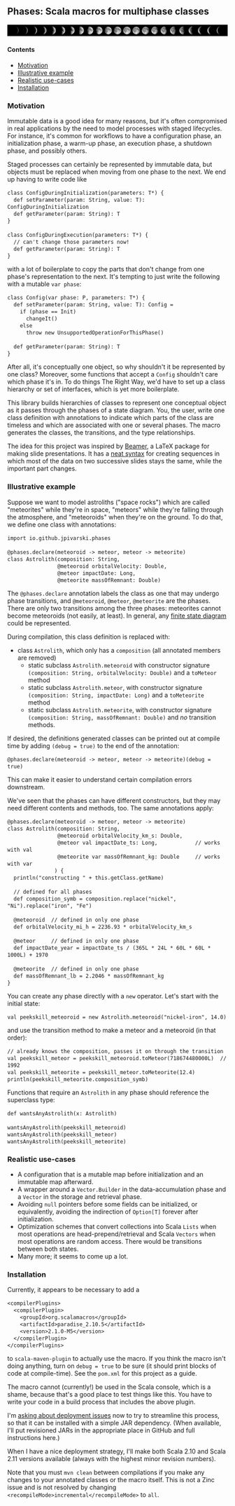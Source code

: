 ## Phases: Scala macros for multiphase classes

![alt tag](https://raw.githubusercontent.com/jpivarski/phases/master/moon_phases.jpg)

#### Contents

   * [Motivation](#motivation)
   * [Illustrative example](#illustrative-example)
   * [Realistic use-cases](#realistic-use-cases)
   * [Installation](#installation)

### Motivation

Immutable data is a good idea for many reasons, but it's often compromised in real applications by the need to model processes with staged lifecycles.  For instance, it's common for workflows to have a configuration phase, an initialization phase, a warm-up phase, an execution phase, a shutdown phase, and possibly others.

Staged processes can certainly be represented by immutable data, but objects must be replaced when moving from one phase to the next.  We end up having to write code like

    class ConfigDuringInitialization(parameters: T*) {
      def setParameter(param: String, value: T): ConfigDuringInitialization
      def getParameter(param: String): T
    }

    class ConfigDuringExecution(parameters: T*) {
      // can't change those parameters now!
      def getParameter(param: String): T
    }

with a lot of boilerplate to copy the parts that don't change from one phase's representation to the next.  It's tempting to just write the following with a mutable `var phase`:

    class Config(var phase: P, parameters: T*) {
      def setParameter(param: String, value: T): Config =
        if (phase == Init)
          changeIt()
        else
          throw new UnsupportedOperationForThisPhase()

      def getParameter(param: String): T
    }

After all, it's conceptually one object, so why shouldn't it be represented by one class?  Moreover, some functions that accept a `Config` shouldn't care which phase it's in.  To do things The Right Way, we'd have to set up a class hierarchy or set of interfaces, which is yet more boilerplate.

This library builds hierarchies of classes to represent one conceptual object as it passes through the phases of a state diagram.  You, the user, write one class definition with annotations to indicate which parts of the class are timeless and which are associated with one or several phases.  The macro generates the classes, the transitions, and the type relationships.

The idea for this project was inspired by [Beamer](https://bitbucket.org/rivanvx/beamer/wiki/Home), a LaTeX package for making slide presentations.  It has a [neat syntax](http://www.texdev.net/2014/01/17/the-beamer-slide-overlay-concept/) for creating sequences in which most of the data on two successive slides stays the same, while the important part changes.

### Illustrative example

Suppose we want to model astroliths ("space rocks") which are called "meteorites" while they're in space, "meteors" while they're falling through the atmosphere, and "meteoroids" when they're on the ground.  To do that, we define one class with annotations:

    import io.github.jpivarski.phases

    @phases.declare(meteoroid -> meteor, meteor -> meteorite)
    class Astrolith(composition: String,
                    @meteoroid orbitalVelocity: Double,
                    @meteor impactDate: Long,
                    @meteorite massOfRemnant: Double)

The `@phases.declare` annotation labels the class as one that may undergo phase transitions, and `@meteoroid`, `@meteor`, `@meteorite` are the phases.  There are only two transitions among the three phases: meteorites cannot become meteoroids (not easily, at least).  In general, any [finite state diagram](https://en.wikipedia.org/wiki/State_diagram) could be represented.

During compilation, this class definition is replaced with:

   * class `Astrolith`, which only has a `composition` (all annotated members are removed)
      * static subclass `Astrolith.meteoroid` with constructor signature `(composition: String, orbitalVelocity: Double)` and a `toMeteor` method
      * static subclass `Astrolith.meteor`, with constructor signature `(composition: String, impactDate: Long)` and a `toMeteorite` method
      * static subclass `Astrolith.meteorite`, with constructor signature `(composition: String, massOfRemnant: Double)` and _no_ transition methods.

If desired, the definitions generated classes can be printed out at compile time by adding `(debug = true)` to the end of the annotation:

    @phases.declare(meteoroid -> meteor, meteor -> meteorite)(debug = true)

This can make it easier to understand certain compilation errors downstream.

We've seen that the phases can have different constructors, but they may need different contents and methods, too.  The same annotations apply:

    @phases.declare(meteoroid -> meteor, meteor -> meteorite)
    class Astrolith(composition: String,
                    @meteoroid orbitalVelocity_km_s: Double,
                    @meteor val impactDate_ts: Long,            // works with val
                    @meteorite var massOfRemnant_kg: Double     // works with var
                   ) {
      println("constructing " + this.getClass.getName)

      // defined for all phases
      def composition_symb = composition.replace("nickel", "Ni").replace("iron", "Fe")

      @meteoroid  // defined in only one phase
      def orbitalVelocity_mi_h = 2236.93 * orbitalVelocity_km_s

      @meteor     // defined in only one phase
      def impactDate_year = impactDate_ts / (365L * 24L * 60L * 60L * 1000L) + 1970

      @meteorite  // defined in only one phase
      def massOfRemnant_lb = 2.2046 * massOfRemnant_kg
    }

You can create any phase directly with a `new` operator.  Let's start with the initial state:

    val peekskill_meteoroid = new Astrolith.meteoroid("nickel-iron", 14.0)

and use the transition method to make a meteor and a meteoroid (in that order):

    // already knows the composition, passes it on through the transition
    val peekskill_meteor = peekskill_meteoroid.toMeteor(718674480000L)  // 1992
    val peekskill_meteorite = peekskill_meteor.toMeteorite(12.4)
    println(peekskill_meteorite.composition_symb)

Functions that require an `Astrolith` in any phase should reference the superclass type:

    def wantsAnyAstrolith(x: Astrolith)

    wantsAnyAstrolith(peekskill_meteoroid)
    wantsAnyAstrolith(peekskill_meteor)
    wantsAnyAstrolith(peekskill_meteorite)

### Realistic use-cases

   * A configuration that is a mutable map before initialization and an immutable map afterward.
   * A wrapper around a `Vector.Builder` in the data-accumulation phase and a `Vector` in the storage and retrieval phase.
   * Avoiding `null` pointers before some fields can be initialized, or equivalently, avoiding the indirection of `Option[T]` forever after initialization.
   * Optimization schemes that convert collections into Scala `Lists` when most operations are head-prepend/retrieval and Scala `Vectors` when most operations are random access.  There would be transitions between both states.
   * Many more; it seems to come up a lot.

### Installation

Currently, it appears to be necessary to add a

    <compilerPlugins>
      <compilerPlugin>
        <groupId>org.scalamacros</groupId>
        <artifactId>paradise_2.10.5</artifactId>
        <version>2.1.0-M5</version>
      </compilerPlugin>
    </compilerPlugins>

to `scala-maven-plugin` to actually use the macro.  If you think the macro isn't doing anything, turn on `debug = true` to be sure (it should print blocks of code at compile-time).  See the `pom.xml` for this project as a guide.

The macro cannot (currently!) be used in the Scala console, which is a shame, because that's a good place to test things like this.  You have to write your code in a build process that includes the above plugin.

I'm [asking about deployment issues](http://stackoverflow.com/questions/31236360/how-do-i-distribute-a-scala-macro-as-a-project) now to try to streamline this process, so that it can be installed with a simple JAR dependency.  (When available, I'll put revisioned JARs in the appropriate place in GitHub and full instructions here.)

When I have a nice deployment strategy, I'll make both Scala 2.10 and Scala 2.11 versions available (always with the highest minor revision numbers).

Note that you must `mvn clean` between compilations if you make any changes to your annotated classes or the macro itself.  This is not a Zinc issue and is not resolved by changing `<recompileMode>incremental</recompileMode>` to `all`.
